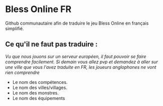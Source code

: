 # Bless Online FR 

Github communautaire afin de traduire le jeu Bless Online en français simplifié. 

## Ce qu'il ne faut pas traduire :
*Vu que nous jouons sur un serveur européen, il faut pouvoir se faire comprendre facilement. Si demain vous allez pvp et demandez à aller sur une ville que vous l'avez traduite en FR, les joueurs anglophones ne vont rien comprendre*

* Le nom des compétences.
* Le nom des villes/villages.
* Le nom des monstres.
* Le nom des équipements
